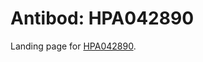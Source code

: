 # Antibod: HPA042890


    


Landing page for [HPA042890](http://www.proteinatlas.org/search/HPA042890).
